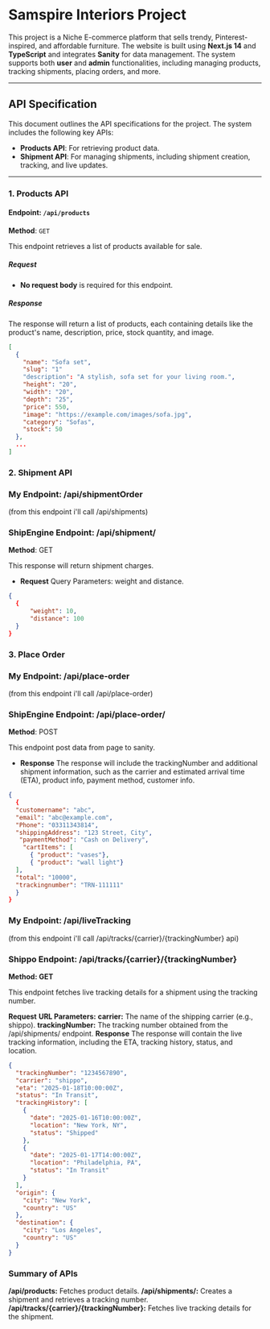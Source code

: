 # Samspire Interiors Project

This project is a Niche E-commerce platform that sells trendy, Pinterest-inspired, and affordable furniture. The website is built using **Next.js 14** and **TypeScript** and integrates **Sanity** for data management. The system supports both **user** and **admin** functionalities, including managing products, tracking shipments, placing orders, and more.

---

## API Specification

This document outlines the API specifications for the project. The system includes the following key APIs:

- **Products API**: For retrieving product data.
- **Shipment API**: For managing shipments, including shipment creation, tracking, and live updates.

---

### 1. Products API

#### Endpoint: `/api/products`

**Method**: `GET`

This endpoint retrieves a list of products available for sale.

##### Request

- **No request body** is required for this endpoint.

##### Response

The response will return a list of products, each containing details like the product's name, description, price, stock quantity, and image.

```json
[
  {
    "name": "Sofa set",
    "slug": "1"
    "description": "A stylish, sofa set for your living room.",
    "height": "20",
    "width": "20",
    "depth": "25",
    "price": 550,
    "image": "https://example.com/images/sofa.jpg",
    "category": "Sofas",
    "stock": 50
  },
  ...
] 

```

### 2. Shipment API
### My Endpoint: /api/shipmentOrder
(from this endpoint i'll call /api/shipments)
### ShipEngine Endpoint: /api/shipment/
**Method**:  GET

This response will return shipment charges.

- **Request**
Query Parameters: weight and distance. 

```json 
{
  {
      "weight": 10,
      "distance": 100
  }
}  

```

### 3. Place Order
### My Endpoint: /api/place-order
(from this endpoint i'll call /api/place-order)
### ShipEngine Endpoint: /api/place-order/
**Method**:  POST

This endpoint post data from page to sanity.

- **Response**
The response will include the trackingNumber and additional shipment information, such as the carrier and estimated arrival time (ETA), product info, payment method, customer info.

```` json
{
  {
  "customername": "abc",
  "email": "abc@example.com",
  "Phone": "03311343814",
  "shippingAddress": "123 Street, City",
   "paymentMethod": "Cash on Delivery",
    "cartItems": [
      { "product": "vases"},
      { "product": "wall light"}
  ],
  "total": "10000",
  "trackingnumber": "TRN-111111"
  }	
}


````
### My Endpoint: /api/liveTracking
(from this endpoint i'll call /api/tracks/{carrier}/{trackingNumber} api)
### Shippo Endpoint: /api/tracks/{carrier}/{trackingNumber}
**Method: GET**

This endpoint fetches live tracking details for a shipment using the tracking number.

**Request**
**URL Parameters:**
**carrier:** The name of the shipping carrier (e.g., shippo).
**trackingNumber:** The tracking number obtained from the /api/shipments/ endpoint.
**Response**
The response will contain the live tracking information, including the ETA, tracking history, status, and location.

````json
{
  "trackingNumber": "1234567890",
  "carrier": "shippo",
  "eta": "2025-01-18T10:00:00Z",
  "status": "In Transit",
  "trackingHistory": [
    {
      "date": "2025-01-16T10:00:00Z",
      "location": "New York, NY",
      "status": "Shipped"
    },
    {
      "date": "2025-01-17T14:00:00Z",
      "location": "Philadelphia, PA",
      "status": "In Transit"
    }
  ],
  "origin": {
    "city": "New York",
    "country": "US"
  },
  "destination": {
    "city": "Los Angeles",
    "country": "US"
  }
}

````

### Summary of APIs
**/api/products:** Fetches product details.
**/api/shipments/:** Creates a shipment and retrieves a tracking number.
**/api/tracks/{carrier}/{trackingNumber}:** Fetches live tracking details for the shipment.